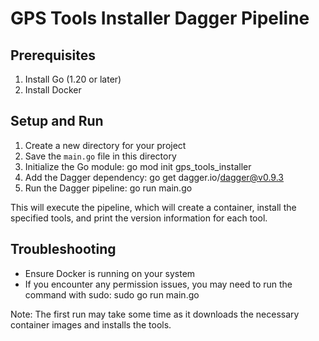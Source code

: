 # GPS Tools Installer Dagger Pipeline

## Prerequisites
1. Install Go (1.20 or later)
2. Install Docker

## Setup and Run
1. Create a new directory for your project
2. Save the `main.go` file in this directory
3. Initialize the Go module:
   go mod init gps_tools_installer
4. Add the Dagger dependency:
   go get dagger.io/dagger@v0.9.3
5. Run the Dagger pipeline:
   go run main.go

This will execute the pipeline, which will create a container, install the specified tools, and print the version information for each tool.

## Troubleshooting
- Ensure Docker is running on your system
- If you encounter any permission issues, you may need to run the command with sudo:
  sudo go run main.go

Note: The first run may take some time as it downloads the necessary container images and installs the tools.
